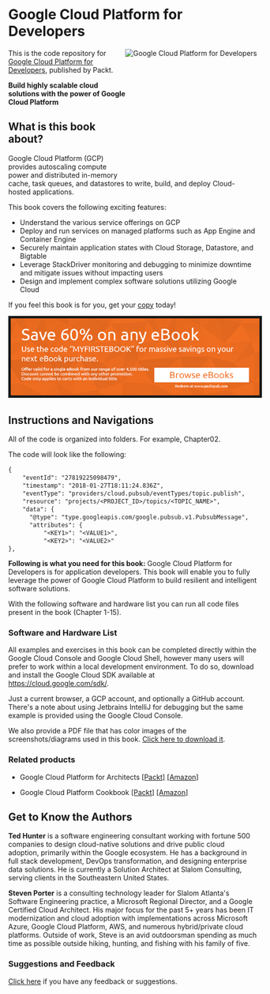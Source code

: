 # Google Cloud Platform for Developers

<a href="https://www.packtpub.com/virtualization-and-cloud/google-cloud-platform-developers?utm_source=github&utm_medium=repository&utm_campaign=9781788837675"><img src="https://dz13w8afd47il.cloudfront.net/sites/default/files/imagecache/ppv4_main_book_cover/B09886_cover.png" alt="Google Cloud Platform for Developers" height="256px" align="right"></a>

This is the code repository for [Google Cloud Platform for Developers](https://www.packtpub.com/virtualization-and-cloud/google-cloud-platform-developers?utm_source=github&utm_medium=repository&utm_campaign=9781788837675), published by Packt.

**Build highly scalable cloud solutions with the power of Google Cloud Platform**

## What is this book about?
Google Cloud Platform (GCP) provides autoscaling compute power and distributed in-memory cache, task queues, and datastores to write, build, and deploy Cloud-hosted applications.

This book covers the following exciting features:
* Understand the various service offerings on GCP
* Deploy and run services on managed platforms such as App Engine and Container Engine
* Securely maintain application states with Cloud Storage, Datastore, and Bigtable
* Leverage StackDriver monitoring and debugging to minimize downtime and mitigate issues without impacting users
* Design and implement complex software solutions utilizing Google Cloud

If you feel this book is for you, get your [copy](https://www.amazon.com/dp/1788837673) today! 

<a href="https://www.packtpub.com/?utm_source=github&utm_medium=banner&utm_campaign=GitHubBanner"><img src="https://raw.githubusercontent.com/PacktPublishing/GitHub/master/GitHub.png" 
alt="https://www.packtpub.com/" border="5" /></a>


## Instructions and Navigations
All of the code is organized into folders. For example, Chapter02.

The code will look like the following:
```
{
    "eventId": "27819225098479",
    "timestamp": "2018-01-27T18:11:24.836Z",
    "eventType": "providers/cloud.pubsub/eventTypes/topic.publish",
    "resource": "projects/<PROJECT_ID>/topics/<TOPIC_NAME>",
    "data": {
      "@type": "type.googleapis.com/google.pubsub.v1.PubsubMessage",
      "attributes": {
          "<KEY1>": "<VALUE1>",
          "<KEY2>": "<VALUE2>"
},
```

**Following is what you need for this book:**
Google Cloud Platform for Developers is for application developers. This book will enable you to fully leverage the power of Google Cloud Platform to build resilient and intelligent software solutions.

With the following software and hardware list you can run all code files present in the book (Chapter 1-15).

### Software and Hardware List

All examples and exercises in this book can be completed directly within the Google Cloud Console and Google Cloud Shell, however many users will prefer to work within a local development environment. To do so, download and install the Google Cloud SDK available
at https://cloud.google.com/sdk/. 

Just a current browser, a GCP account, and optionally a GitHub account. There's a note about using
Jetbrains IntelliJ for debugging but the same example is provided using the Google Cloud Console.

We also provide a PDF file that has color images of the screenshots/diagrams used in this book. [Click here to download it](https://www.packtpub.com/sites/default/files/downloads/GoogleCloudPlatformforDevelopers_ColorImages.pdf).

### Related products <Paste books from the Other books you may enjoy section>
* Google Cloud Platform for Architects [[Packt]](https://www.packtpub.com/virtualization-and-cloud/google-cloud-platform-architects?utm_source=github&utm_medium=repository&utm_campaign=9781788834308) [[Amazon]](https://www.amazon.com/dp/1788834305)

* Google Cloud Platform Cookbook [[Packt]](https://www.packtpub.com/virtualization-and-cloud/google-cloud-platform-cookbook?utm_source=github&utm_medium=repository&utm_campaign=9781788291996) [[Amazon]](https://www.amazon.com/dp/1788291999)

## Get to Know the Authors
**Ted Hunter**
is a software engineering consultant working with fortune 500 companies to design cloud-native solutions and drive public cloud adoption, primarily within the Google ecosystem. He has a background in full stack development, DevOps transformation, and designing enterprise data solutions. He is currently a Solution Architect at Slalom Consulting, serving clients in the Southeastern United States.

**Steven Porter**
is a consulting technology leader for Slalom Atlanta's Software Engineering practice, a Microsoft Regional Director, and a Google Certified Cloud Architect. His major focus for the past 5+ years has been IT modernization and cloud adoption with implementations across Microsoft Azure, Google Cloud Platform, AWS, and numerous hybrid/private cloud platforms. Outside of work, Steve is an avid outdoorsman spending as much time as possible outside hiking, hunting, and fishing with his family of five.


### Suggestions and Feedback
[Click here](https://docs.google.com/forms/d/e/1FAIpQLSdy7dATC6QmEL81FIUuymZ0Wy9vH1jHkvpY57OiMeKGqib_Ow/viewform) if you have any feedback or suggestions.


